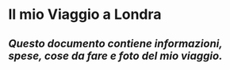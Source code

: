 # Il mio Viaggio a Londra
## _Questo documento contiene informazioni, spese, cose da fare e foto del mio viaggio._